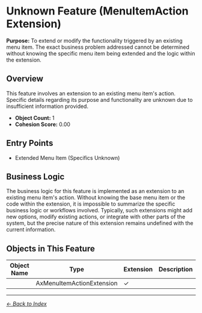 # Unknown Feature (MenuItemAction Extension)

**Purpose:** To extend or modify the functionality triggered by an existing menu item. The exact business problem addressed cannot be determined without knowing the specific menu item being extended and the logic within the extension.

## Overview

This feature involves an extension to an existing menu item's action. Specific details regarding its purpose and functionality are unknown due to insufficient information provided.

- **Object Count:** 1
- **Cohesion Score:** 0.00

## Entry Points

- Extended Menu Item (Specifics Unknown)

## Business Logic

The business logic for this feature is implemented as an extension to an existing menu item's action. Without knowing the base menu item or the code within the extension, it is impossible to summarize the specific business logic or workflows involved. Typically, such extensions might add new options, modify existing actions, or integrate with other parts of the system, but the precise nature of this extension remains undefined with the current information.

## Objects in This Feature

| Object Name | Type | Extension | Description |
|-------------|------|-----------|-------------|
| [](Objects/Unnamed.md) | AxMenuItemActionExtension | ✓ |  |

---

*[← Back to Index](../../index.md)*
